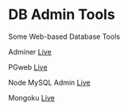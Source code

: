 # DB Admin Tools
Some Web-based Database Tools

Adminer [Live](https://adminer.now.sh)

PGweb [Live](https://pgweb.ebots.repl.co)

Node MySQL Admin [Live](https://nodeadmin.ebots.repl.co/myadmin)

Mongoku [Live](https://mongoku.ebots.repl.co/servers)

